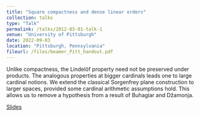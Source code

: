```yaml
---
title: "Square compactness and dense linear orders"
collection: talks
type: "Talk"
permalink: /talks/2012-03-01-talk-1
venue: "University of Pittsburgh"
date: 2022-09-03
location: "Pittsburgh, Pennsylvania"
fileurl: /files/beamer_Pitt_handout.pdf
---
```


Unlike compactness, the Lindelöf property need not be preserved under products. The analogous properties at bigger cardinals leads one to large cardinal notions. We extend the classical Sorgenfrey plane construction to larger spaces, provided some cardinal arithmetic assumptions hold. This allows us to remove a hypothesis from a result of Buhagiar and Džamonja.

[Slides](fileurl)

